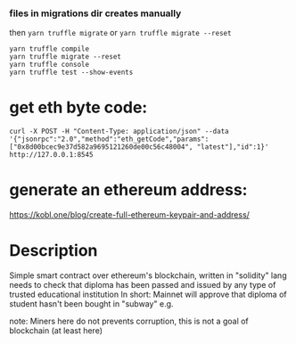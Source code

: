 ### files in migrations dir creates manually

then `yarn truffle migrate` or `yarn truffle migrate --reset`

```
yarn truffle compile
yarn truffle migrate --reset
yarn truffle console
yarn truffle test --show-events
```

# get eth byte code:

```
curl -X POST -H "Content-Type: application/json" --data '{"jsonrpc":"2.0","method":"eth_getCode","params":["0x8d00bcec9e37d582a9695121260de00c56c48004", "latest"],"id":1}' http://127.0.0.1:8545
```

# generate an ethereum address:
https://kobl.one/blog/create-full-ethereum-keypair-and-address/

# Description

Simple smart contract over ethereum's blockchain,
written in "solidity" lang
needs to check that diploma
has been passed and issued by any type of trusted educational institution
In short: Mainnet will approve that diploma of student hasn't been bought in "subway" e.g.

note: Miners here do not prevents corruption, this is not a goal of blockchain (at least here)
